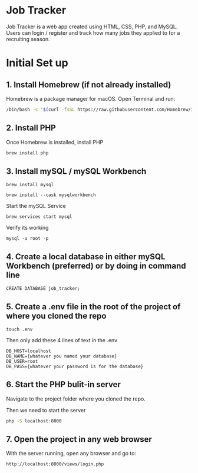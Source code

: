# Job Tracker
Job Tracker is a web app created using HTML, CSS, PHP, and MySQL. Users can login / register and track how many jobs they applied to for a recruiting season.

# Initial Set up
## 1. Install Homebrew (if not already installed)

Homebrew is a package manager for macOS. Open Terminal and run:

```bash
/bin/bash -c "$(curl -fsSL https://raw.githubusercontent.com/Homebrew/install/HEAD/install.sh)"
```
## 2. Install PHP

Once Homebrew is installed, install PHP
```bash
brew install php
```

## 3. Install mySQL / mySQL Workbench
```
brew install mysql
```
```
brew install --cask mysqlworkbench
```

Start the mySQL Service
```
brew services start mysql
```

Verify its working
```
mysql -u root -p
```

## 4. Create a local database in either mySQL Workbench (preferred) or by doing in command line
```
CREATE DATABASE job_tracker;
```
## 5. Create a .env file in the root of the project of where you cloned the repo
```
touch .env
```

Then only add these 4 lines of text in the .env
```
DB_HOST=localhost
DB_NAME={whatever you named your database}
DB_USER=root
DB_PASS={whatever your password is for the database}
```

## 6. Start the PHP bulit-in server
Navigate to the project folder where you cloned the repo.

Then we need to start the server
```bash
php -S localhost:8000
```

## 7. Open the project in any web browser
With the server running, open any browser and go to:
```bash
http://localhost:8000/views/login.php
```
